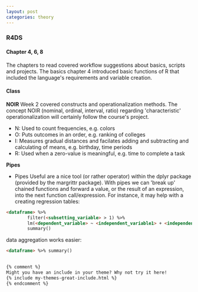 ```yaml
---
layout: post
categories: theory
---
```

### R4DS
#### Chapter 4, 6, 8
The chapters to read covered workflow suggestions about basics, scripts and projects. 
The basics chapter 4 introduced basic functions of R that included the language's requirements and variable creation.

#### Class
**NOIR**
Week 2 covered constructs and operationalization methods. The concept NOIR  (nominal, ordinal, interval, ratio) regarding 'characteristic' operationalization will certainly follow the course's project. 

- N: Used to count frequencies, e.g. colors
- O: Puts outcomes in an order, e.g. ranking of colleges
- I: Measures gradual distances and facilates adding and subtracting and calculating of means, e.g. birthday, time periods
- R: Used when a zero-value is meaningful, e.g. time to complete a task

**Pipes**
- Pipes
Useful are a nice tool (or rather operator) within the dplyr package (provided by the margrittr package). With pipes we can 'break up' chained functions and forward a value, or the result of an expression, into the next function call/expression. For instance, it may help with a creating regression tables:
```html
<dataframe> %>%
        filter(<subsetting_variable> > 1) %>%
        lm(<dependent_variable> ~ <independent_variable1> + <independent_variable2>, data = .) %>%
        summary()
```
data aggregation works easier:
```html
<dataframe> %>% summary()
        

{% comment %}
Might you have an include in your theme? Why not try it here!
{% include my-themes-great-include.html %}
{% endcomment %}



